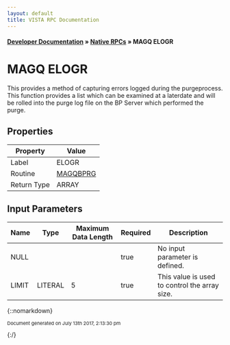 ```yaml
---
layout: default
title: VISTA RPC Documentation
---
```


#### [Developer Documentation](../index) &#187; [Native RPCs](TableOfContents) &#187; MAGQ ELOGR<br/>
# MAGQ ELOGR

This provides a method of capturing errors logged during the purgeprocess.  This function provides a list which can be examined at a laterdate and will be rolled into the purge log file on the BP Server which performed the purge.

## Properties

Property | Value
--- | ---
Label | ELOGR
Routine | [MAGQBPRG](http://code.osehra.org/dox/Routine_MAGQBPRG_source.html)
Return Type | ARRAY


## Input Parameters

Name | Type | Maximum Data Length | Required | Description
--- | --- | --- | --- | ---
NULL |  |  | true | No input parameter is defined.
LIMIT | LITERAL | 5 | true | This value is used to control the array size.



{::nomarkdown} <br/><p style="font-size: 11px">Document generated on July 13th 2017, 2:13:30 pm</p>{:/}